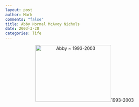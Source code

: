 ```yaml
--- 
layout: post
author: Mark
comments: "false"
title: Abby Normal McAvoy Nichols
date: 2003-3-20
categories: life
---
```


<p align="center"> <img src="http://www.zanshin.net/images/abby.jpg" alt="Abby ~ 1993-2003" border="0" height="180" width="240" />1993-2003</p>
